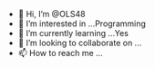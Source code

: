 - 👋 Hi, I’m @OLS48
- 👀 I’m interested in ...Programming
- 🌱 I’m currently learning ...Yes
- 💞️ I’m looking to collaborate on ...
- 📫 How to reach me ...

<!---
OLS48/OLS48 is a ✨ special ✨ repository because its `README.md` (this file) appears on your GitHub profile.
You can click the Preview link to take a look at your changes.
--->
